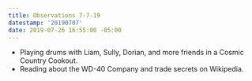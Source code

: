 ```yaml
---
title: Observations 7-7-19
datestamp: '20190707'
date: 2019-07-26 16:55:00 -05:00
---
```


- Playing drums with Liam, Sully, Dorian, and more friends in a Cosmic Country Cookout.
- Reading about the WD-40 Company and trade secrets on Wikipedia.
